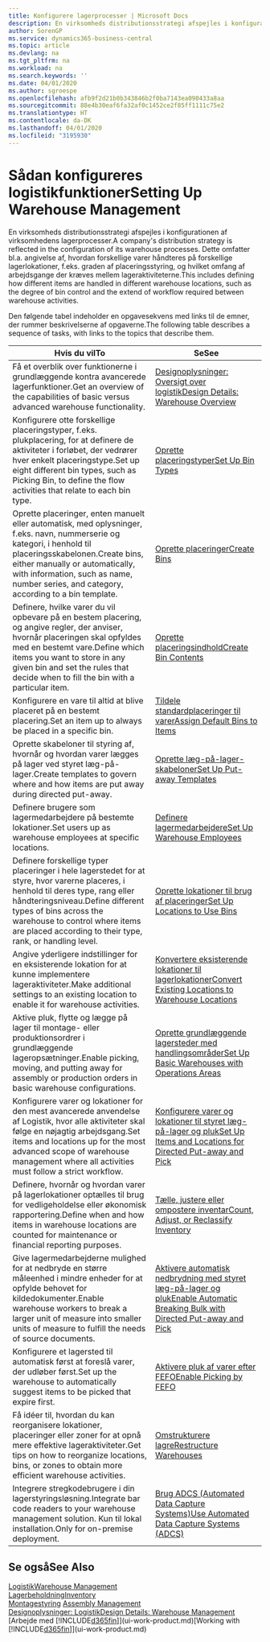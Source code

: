```yaml
---
title: Konfigurere lagerprocesser | Microsoft Docs
description: En virksomheds distributionsstrategi afspejles i konfigurationen af virksomhedens lagerprocesser. Dette omfatter bl.a. angivelse af, hvordan forskellige varer håndteres på forskellige lagerlokationer, f.eks. graden af placeringsstyring, og hvilket omfang af arbejdsgange der kræves mellem lageraktiviteterne.
author: SorenGP
ms.service: dynamics365-business-central
ms.topic: article
ms.devlang: na
ms.tgt_pltfrm: na
ms.workload: na
ms.search.keywords: ''
ms.date: 04/01/2020
ms.author: sgroespe
ms.openlocfilehash: afb9f2d21b0b343846b2f0ba7143ea090433a8aa
ms.sourcegitcommit: 88e4b30eaf6fa32af0c1452ce2f85ff1111c75e2
ms.translationtype: HT
ms.contentlocale: da-DK
ms.lasthandoff: 04/01/2020
ms.locfileid: "3195930"
---
```

# <a name="setting-up-warehouse-management"></a><span data-ttu-id="5c124-104">Sådan konfigureres logistikfunktioner</span><span class="sxs-lookup"><span data-stu-id="5c124-104">Setting Up Warehouse Management</span></span>
<span data-ttu-id="5c124-105">En virksomheds distributionsstrategi afspejles i konfigurationen af virksomhedens lagerprocesser.</span><span class="sxs-lookup"><span data-stu-id="5c124-105">A company's distribution strategy is reflected in the configuration of its warehouse processes.</span></span> <span data-ttu-id="5c124-106">Dette omfatter bl.a. angivelse af, hvordan forskellige varer håndteres på forskellige lagerlokationer, f.eks. graden af placeringsstyring, og hvilket omfang af arbejdsgange der kræves mellem lageraktiviteterne.</span><span class="sxs-lookup"><span data-stu-id="5c124-106">This includes defining how different items are handled in different warehouse locations, such as the degree of bin control and the extend of workflow required between warehouse activities.</span></span>  

 <span data-ttu-id="5c124-107">Den følgende tabel indeholder en opgavesekvens med links til de emner, der rummer beskrivelserne af opgaverne.</span><span class="sxs-lookup"><span data-stu-id="5c124-107">The following table describes a sequence of tasks, with links to the topics that describe them.</span></span>   

|<span data-ttu-id="5c124-108">**Hvis du vil**</span><span class="sxs-lookup"><span data-stu-id="5c124-108">**To**</span></span>|<span data-ttu-id="5c124-109">**Se**</span><span class="sxs-lookup"><span data-stu-id="5c124-109">**See**</span></span>|  
|------------|-------------|  
|<span data-ttu-id="5c124-110">Få et overblik over funktionerne i grundlæggende kontra avancerede lagerfunktioner.</span><span class="sxs-lookup"><span data-stu-id="5c124-110">Get an overview of the capabilities of basic versus advanced warehouse functionality.</span></span>|[<span data-ttu-id="5c124-111">Designoplysninger: Oversigt over logistik</span><span class="sxs-lookup"><span data-stu-id="5c124-111">Design Details: Warehouse Overview</span></span>](design-details-warehouse-overview.md)|  
|<span data-ttu-id="5c124-112">Konfigurere otte forskellige placeringstyper, f.eks. plukplacering, for at definere de aktiviteter i forløbet, der vedrører hver enkelt placeringstype.</span><span class="sxs-lookup"><span data-stu-id="5c124-112">Set up eight different bin types, such as Picking Bin, to define the flow activities that relate to each bin type.</span></span>|[<span data-ttu-id="5c124-113">Oprette placeringstyper</span><span class="sxs-lookup"><span data-stu-id="5c124-113">Set Up Bin Types</span></span>](warehouse-how-to-set-up-bin-types.md)|  
|<span data-ttu-id="5c124-114">Oprette placeringer, enten manuelt eller automatisk, med oplysninger, f.eks. navn, nummerserie og kategori, i henhold til placeringsskabelonen.</span><span class="sxs-lookup"><span data-stu-id="5c124-114">Create bins, either manually or automatically, with information, such as name, number series, and category, according to a bin template.</span></span>|[<span data-ttu-id="5c124-115">Oprette placeringer</span><span class="sxs-lookup"><span data-stu-id="5c124-115">Create Bins</span></span>](warehouse-how-to-create-individual-bins.md)|  
|<span data-ttu-id="5c124-116">Definere, hvilke varer du vil opbevare på en bestem placering, og angive regler, der anviser, hvornår placeringen skal opfyldes med en bestemt vare.</span><span class="sxs-lookup"><span data-stu-id="5c124-116">Define which items you want to store in any given bin and set the rules that decide when to fill the bin with a particular item.</span></span>|[<span data-ttu-id="5c124-117">Oprette placeringsindhold</span><span class="sxs-lookup"><span data-stu-id="5c124-117">Create Bin Contents</span></span>](warehouse-how-to-set-up-bin-contents.md)|  
|<span data-ttu-id="5c124-118">Konfigurere en vare til altid at blive placeret på en bestemt placering.</span><span class="sxs-lookup"><span data-stu-id="5c124-118">Set an item up to always be placed in a specific bin.</span></span>|[<span data-ttu-id="5c124-119">Tildele standardplaceringer til varer</span><span class="sxs-lookup"><span data-stu-id="5c124-119">Assign Default Bins to Items</span></span>](warehouse-how-to-assign-default-bins-to-items.md)|
|<span data-ttu-id="5c124-120">Oprette skabeloner til styring af, hvornår og hvordan varer lægges på lager ved styret læg-på-lager.</span><span class="sxs-lookup"><span data-stu-id="5c124-120">Create templates to govern where and how items are put away during directed put-away.</span></span>|[<span data-ttu-id="5c124-121">Oprette læg-på-lager-skabeloner</span><span class="sxs-lookup"><span data-stu-id="5c124-121">Set Up Put-away Templates</span></span>](warehouse-how-to-set-up-put-away-templates.md)|
|<span data-ttu-id="5c124-122">Definere brugere som lagermedarbejdere på bestemte lokationer.</span><span class="sxs-lookup"><span data-stu-id="5c124-122">Set users up as warehouse employees at specific locations.</span></span>|[<span data-ttu-id="5c124-123">Definere lagermedarbejdere</span><span class="sxs-lookup"><span data-stu-id="5c124-123">Set Up Warehouse Employees</span></span>](warehouse-how-to-set-up-warehouse-employees.md)|
|<span data-ttu-id="5c124-124">Definere forskellige typer placeringer i hele lagerstedet for at styre, hvor varerne placeres, i henhold til deres type, rang eller håndteringsniveau.</span><span class="sxs-lookup"><span data-stu-id="5c124-124">Define different types of bins across the warehouse to control where items are placed according to their type, rank, or handling level.</span></span>|[<span data-ttu-id="5c124-125">Oprette lokationer til brug af placeringer</span><span class="sxs-lookup"><span data-stu-id="5c124-125">Set Up Locations to Use Bins</span></span>](warehouse-how-to-set-up-locations-to-use-bins.md)|
|<span data-ttu-id="5c124-126">Angive yderligere indstillinger for en eksisterende lokation for at kunne implementere lageraktiviteter.</span><span class="sxs-lookup"><span data-stu-id="5c124-126">Make additional settings to an existing location to enable it for warehouse activities.</span></span>|[<span data-ttu-id="5c124-127">Konvertere eksisterende lokationer til lagerlokationer</span><span class="sxs-lookup"><span data-stu-id="5c124-127">Convert Existing Locations to Warehouse Locations</span></span>](warehouse-how-to-convert-existing-locations-to-warehouse-locations.md)|
|<span data-ttu-id="5c124-128">Aktive pluk, flytte og lægge på lager til montage- eller produktionsordrer i grundlæggende lageropsætninger.</span><span class="sxs-lookup"><span data-stu-id="5c124-128">Enable picking, moving, and putting away for assembly or production orders in basic warehouse configurations.</span></span>|[<span data-ttu-id="5c124-129">Oprette grundlæggende lagersteder med handlingsområder</span><span class="sxs-lookup"><span data-stu-id="5c124-129">Set Up Basic Warehouses with Operations Areas</span></span>](warehouse-how-to-set-up-basic-warehouses-with-operations-areas.md)|  
|<span data-ttu-id="5c124-130">Konfigurere varer og lokationer for den mest avancerede anvendelse af Logistik, hvor alle aktiviteter skal følge en nøjagtig arbejdsgang.</span><span class="sxs-lookup"><span data-stu-id="5c124-130">Set items and locations up for the most advanced scope of warehouse management where all activities must follow a strict workflow.</span></span>|[<span data-ttu-id="5c124-131">Konfigurere varer og lokationer til styret læg-på-lager og pluk</span><span class="sxs-lookup"><span data-stu-id="5c124-131">Set Up Items and Locations for Directed Put-away and Pick</span></span>](warehouse-how-to-set-up-items-for-directed-put-away-and-pick.md)|  
|<span data-ttu-id="5c124-132">Definere, hvornår og hvordan varer på lagerlokationer optælles til brug for vedligeholdelse eller økonomisk rapportering.</span><span class="sxs-lookup"><span data-stu-id="5c124-132">Define when and how items in warehouse locations are counted for maintenance or financial reporting purposes.</span></span>|[<span data-ttu-id="5c124-133">Tælle, justere eller ompostere inventar</span><span class="sxs-lookup"><span data-stu-id="5c124-133">Count, Adjust, or Reclassify Inventory</span></span>](inventory-how-count-adjust-reclassify.md)|
|<span data-ttu-id="5c124-134">Give lagermedarbejderne mulighed for at nedbryde en større måleenhed i mindre enheder for at opfylde behovet for kildedokumenter.</span><span class="sxs-lookup"><span data-stu-id="5c124-134">Enable warehouse workers to break a larger unit of measure into smaller units of measure to fulfill the needs of source documents.</span></span>|[<span data-ttu-id="5c124-135">Aktivere automatisk nedbrydning med styret læg-på-lager og pluk</span><span class="sxs-lookup"><span data-stu-id="5c124-135">Enable Automatic Breaking Bulk with Directed Put-away and Pick</span></span>](warehouse-enable-automatic-breaking-bulk-with-directed-put-away-and-pick.md)|  
|<span data-ttu-id="5c124-136">Konfigurere et lagersted til automatisk først at foreslå varer, der udløber først.</span><span class="sxs-lookup"><span data-stu-id="5c124-136">Set up the warehouse to automatically suggest items to be picked that expire first.</span></span>|[<span data-ttu-id="5c124-137">Aktivere pluk af varer efter FEFO</span><span class="sxs-lookup"><span data-stu-id="5c124-137">Enable Picking by FEFO</span></span>](warehouse-picking-by-fefo.md)|
|<span data-ttu-id="5c124-138">Få idéer til, hvordan du kan reorganisere lokationer, placeringer eller zoner for at opnå mere effektive lageraktiviteter.</span><span class="sxs-lookup"><span data-stu-id="5c124-138">Get tips on how to reorganize locations, bins, or zones to obtain more efficient warehouse activities.</span></span>|[<span data-ttu-id="5c124-139">Omstrukturere lagre</span><span class="sxs-lookup"><span data-stu-id="5c124-139">Restructure Warehouses</span></span>](warehouse-how-to-restructure-warehouses.md)|
|<span data-ttu-id="5c124-140">Integrere stregkodebrugere i din lagerstyringsløsning.</span><span class="sxs-lookup"><span data-stu-id="5c124-140">Integrate bar code readers to your warehouse management solution.</span></span> <span data-ttu-id="5c124-141">Kun til lokal installation.</span><span class="sxs-lookup"><span data-stu-id="5c124-141">Only for on-premise deployment.</span></span>|[<span data-ttu-id="5c124-142">Brug ADCS (Automated Data Capture Systems)</span><span class="sxs-lookup"><span data-stu-id="5c124-142">Use Automated Data Capture Systems (ADCS)</span></span>](warehouse-use-automated-data-capture-systems-adcs.md)|

## <a name="see-also"></a><span data-ttu-id="5c124-143">Se også</span><span class="sxs-lookup"><span data-stu-id="5c124-143">See Also</span></span>  
[<span data-ttu-id="5c124-144">Logistik</span><span class="sxs-lookup"><span data-stu-id="5c124-144">Warehouse Management</span></span>](warehouse-manage-warehouse.md)  
[<span data-ttu-id="5c124-145">Lagerbeholdning</span><span class="sxs-lookup"><span data-stu-id="5c124-145">Inventory</span></span>](inventory-manage-inventory.md)  
<span data-ttu-id="5c124-146">[Montagestyring](assembly-assemble-items.md)  </span><span class="sxs-lookup"><span data-stu-id="5c124-146">[Assembly Management](assembly-assemble-items.md)  </span></span>  
[<span data-ttu-id="5c124-147">Designoplysninger: Logistik</span><span class="sxs-lookup"><span data-stu-id="5c124-147">Design Details: Warehouse Management</span></span>](design-details-warehouse-management.md)  
<span data-ttu-id="5c124-148">[Arbejde med [!INCLUDE[d365fin](includes/d365fin_md.md)]](ui-work-product.md)</span><span class="sxs-lookup"><span data-stu-id="5c124-148">[Working with [!INCLUDE[d365fin](includes/d365fin_md.md)]](ui-work-product.md)</span></span>
